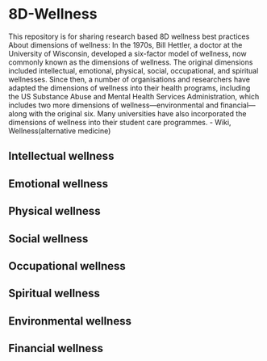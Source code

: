 # 8D-Wellness
This repository is for sharing research based 8D wellness best practices
About dimensions of wellness: In the 1970s, Bill Hettler, a doctor at the University of Wisconsin, developed a six-factor model of wellness, now commonly known as the dimensions of wellness. The original dimensions included intellectual, emotional, physical, social, occupational, and spiritual wellnesses. Since then, a number of organisations and researchers have adapted the dimensions of wellness into their health programs, including the US Substance Abuse and Mental Health Services Administration, which includes two more dimensions of wellness—environmental and financial—along with the original six. Many universities have also incorporated the dimensions of wellness into their student care programmes. - Wiki, Wellness(alternative medicine)

## Intellectual wellness
## Emotional wellness
## Physical wellness
## Social wellness
## Occupational wellness
## Spiritual wellness
## Environmental wellness
## Financial wellness
